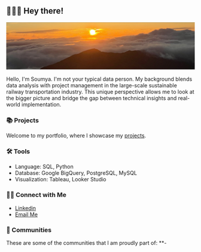 ## 🙋🏻‍♀️ Hey there!

<!--
**soumya-agraw/soumya-agraw** is a ✨ _special_ ✨ repository because its `README.md` (this file) appears on your GitHub profile.

Here are some ideas to get you started:

- 🔭 I’m currently working on ...
- 🌱 I’m currently learning ...
- 👯 I’m looking to collaborate on ...
- 🤔 I’m looking for help with ...
- 💬 Ask me about ...
- 📫 How to reach me: ...
- 😄 Pronouns: ...
- ⚡ Fun fact: ...
-->

![Brown and Gray Simple Personal LinkedIn Banner](https://github.com/soumya-agraw/soumya-agraw/blob/f7139c8c1e4669d69941dc060f5b75f5693ae8e8/header-2.jpeg)

Hello, I'm Soumya. I'm not your typical data person. My background blends data analysis with project management in the large-scale sustainable railway transportation industry. This unique perspective allows me to look at the bigger picture and bridge the gap between technical insights and real-world implementation.


### 📚 Projects

Welcome to my portfolio, where I showcase my [projects](https://github.com/soumya-agraw/My-Projects/blob/main/README.md).

### 🛠️ Tools

- Language: SQL, Python
- Database: Google BigQuery, PostgreSQL, MySQL
- Visualization: Tableau, Looker Studio

### 👋🏻 Connect with Me

- [Linkedin](https://www.linkedin.com/in/soumya-agrawal)
- [Email Me](mailto:agrawal.soumya@gmail.com)


### 👯 Communities

These are some of the communities that I am proudly part of:
**- 
